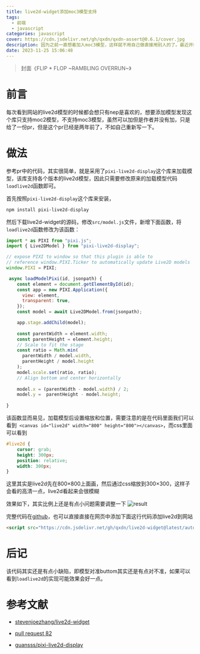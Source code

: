 ```yaml
---
title: live2d-widget添加moc3模型支持
tags:
  - 前端
  - javascript
categories: javascript
cover: https://cdn.jsdelivr.net/gh/qxdn/qxdn-assert@0.6.1/cover.jpg
description: 因为之前一直想着加入moc3模型，这样就不用自己做直接用别人的了。最近开始慢慢空起来了可以开始做。
date: 2023-11-25 15:06:48
---
```


> 封面《FLIP * FLOP ~RAMBLING OVERRUN~》

# 前言
每次看到网站的live2d模型的时候都会想只有nep是喜欢的，想要添加模型发现这个库只支持moc2模型，不支持moc3模型，虽然可以加但是作者并没有加，只是给了一份pr，但是这个pr已经是两年前了，不如自己重新写一下。

# 做法
参考pr中的代码，其实很简单，就是采用了`pixi-live2d-display`这个库来加载模型，该库支持各个版本的live2d模型，因此只需要修改原来的加载模型代码`loadlive2d`函数即可。

首先按照`pixi-live2d-display`这个库来安装，
```bash
npm install pixi-live2d-display
```
然后下载live2d-widget的源码，修改`src/model.js`文件，新增下面函数，将`loadlive2d`函数修改为该函数：
```js
import * as PIXI from "pixi.js";
import { Live2DModel } from "pixi-live2d-display";

// expose PIXI to window so that this plugin is able to
// reference window.PIXI.Ticker to automatically update Live2D models
window.PIXI = PIXI;

 async loadModelPixi(id, jsonpath) {
    const element = document.getElementById(id);
    const app = new PIXI.Application({
      view: element,
      transparent: true,
    });
    const model = await Live2DModel.from(jsonpath);

    app.stage.addChild(model);
    
    const parentWidth = element.width;
    const parentHeight = element.height;
    // Scale to fit the stage
    const ratio = Math.min(
      parentWidth / model.width,
      parentHeight / model.height
    );
    model.scale.set(ratio, ratio);
    // Align bottom and center horizontally
    
    model.x = (parentWidth - model.width) / 2;
    model.y =  parentHeight - model.height;
    
}
```

该函数显而易见，加载模型后设置缩放和位置，需要注意的是在代码里面我们可以看到` <canvas id="live2d" width="800" height="800"></canvas>`，而css里面可以看到
```css
#live2d {
	cursor: grab;
	height: 300px;
	position: relative;
	width: 300px;
}
```
这里其实是live2d先在800×800上面画，然后通过css缩放到300×300，这样子会看的高清一点，live2d看起来会很模糊

效果如下，其实比例上还是有点小问题需要调整一下
![result](https://cdn.jsdelivr.net/gh/qxdn/qxdn-assert@0.6.1/result.png)

完整代码在[github](https://github.com/qxdn/live2d-widget)，也可以直接直接在网页中添加下面这行代码添加live2d到网站
```html
<script src="https://cdn.jsdelivr.net/gh/qxdn/live2d-widget@latest/autoload.js"></script>
``````

# 后记

该代码其实还是有点小缺陷，即模型对准buttom其实还是有点对不准，如果可以看到`loadlive2d`的实现可能效果会好一点。

# 参考文献

- [stevenjoezhang/live2d-widget](https://github.com/stevenjoezhang/live2d-widget)

- [pull request 82](https://github.com/stevenjoezhang/live2d-widget/pull/82)

- [guansss/pixi-live2d-display](https://github.com/guansss/pixi-live2d-display)